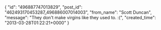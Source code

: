  {
   "id": "496887747013829",
   "post_id": "462493170453287_496886007014003",
   "from_name": "Scott Duncan",
   "message": "They don't make virgins like they used to. :(",
   "created_time": "2013-03-28T01:22:21+0000"
 }

